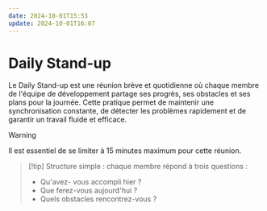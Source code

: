 ```yaml
---
date: 2024-10-01T15:53
update: 2024-10-01T16:07
---
```

# Daily Stand-up

Le Daily Stand-up est une réunion brève et quotidienne où chaque membre de l'équipe de développement partage ses progrès, ses obstacles et ses plans pour la journée. Cette pratique permet de maintenir une synchronisation constante, de détecter les problèmes rapidement et de garantir un travail fluide et efficace.

>[!warning]
> Il est essentiel de se limiter à 15 minutes maximum pour cette réunion.

>[!tip] Structure simple : chaque membre répond à trois questions : 
> - Qu'avez- vous accompli hier ?
> - Que ferez-vous aujourd'hui ?
> - Quels obstacles rencontrez-vous ?
